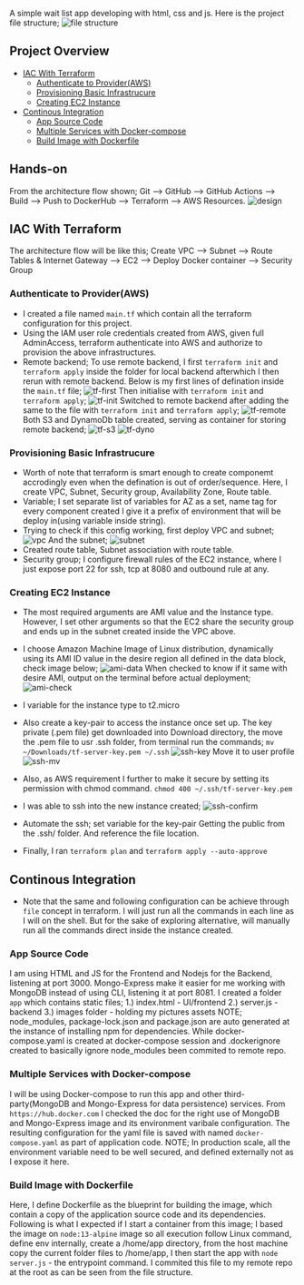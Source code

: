 
A simple wait list app developing with html, css and js.
Here is the project file structure; 
![file structure](assets/file-structure.png)

## Project Overview
* [IAC With Terraform](#iac-with-terraform)
  * [Authenticate to Provider(AWS)](#authenticate-to-provider)
  * [Provisioning Basic Infrastrucure](#provisioning-basic-infrastrucure)
  * [Creating EC2 Instance](#Creating-ec2-instance)
* [Continous Integration](#continous-integration)
  * [App Source Code](#app-source-code)
  * [Multiple Services with Docker-compose](#multiple-services-with-docker-compose)
  * [Build Image with Dockerfile](#build-image-with-dockerfile)

## Hands-on
From the architecture flow shown;
Git --> GitHub --> GitHub Actions --> Build --> Push to DockerHub --> Terraform --> AWS Resources.
![design](docs/assets/designs.svg)

## IAC With Terraform
The architecture flow will be like this;
Create VPC --> Subnet --> Route Tables & Internet Gateway --> EC2 --> Deploy Docker container --> Security Group

### Authenticate to Provider(AWS)
- I created a file named ``main.tf`` which contain all the terraform configuration for this project.
- Using the IAM user role credentials created from AWS, given full AdminAccess, terraform authenticate into AWS and authorize to provision the above infrastructures.
- Remote backend; To use remote backend, I first ``terraform init`` and ``terraform apply`` inside the folder for local backend afterwhich I then rerun with remote backend. Below is my first lines of defination inside the `main.tf` file;
![tf-first](assets/tf-first.png)
Then initialise with `terraform init` and `terraform apply`;
![tf-init](assets/tf-init.png)
Switched to remote backend after adding the same to the file with `terraform init` and `terraform apply`;
![tf-remote](assets/tf-remote.png)
Both S3 and DynamoDb table created, serving as container for storing remote backend; 
![tf-s3](assets/tf-s3.png)
![tf-dyno](assets/tf-dyno.png)

### Provisioning Basic Infrastrucure
- Worth of note that terraform is smart enough to create componemt accrodingly even when the defination is out of order/sequence. Here, I create VPC, Subnet, Security group, Availability Zone, Route table.
- Variable; I set separate list of variables for AZ as a set, name tag for every component created I give it a prefix of environment that will be deploy in(using variable inside string).
- Trying to check if this config working, first deploy VPC and subnet;
![vpc](assets/vpc.png)
And the subnet;
![subnet](assets/subnet.png)
- Created route table, Subnet association with route table.
- Security group; I configure firewall rules of the EC2 instance, where I just expose port 22 for ssh, tcp at 8080 and outbound rule at any.

### Creating EC2 Instance
- The most required arguments are AMI value and the Instance type. However, I set other arguments so that the EC2 share the security group and ends up in the subnet created inside the VPC above.
- I choose Amazon Machine Image of Linux distribution, dynamically using its AMI ID value in the desire region all defined in the data block, check image below;
![ami-data](assets/ami-data.png)
When checked to know if it same with desire AMI, output on the terminal before actual deployment;
![ami-check](assets/ami-check.png)
- I variable for the instance type to t2.micro 
- Also create a key-pair to access the instance once set up. The key private (.pem file) get downloaded into Download directory, the move the .pem file to usr .ssh folder, from terminal run the commands; ``mv ~/Downloads/tf-server-key.pem ~/.ssh``
![ssh-key](assets/ssh-key.png)
Move it to user profile
![ssh-mv](assets/ssh-mv.png)
- Also, as AWS requirement I further to make it secure by setting its permission with chmod command. ``chmod 400 ~/.ssh/tf-server-key.pem``
- I was able to ssh into the new instance created;
![ssh-confirm](assets/ssh-confirm.png)
- Automate the ssh; set variable for the key-pair
Getting the public from the .ssh/ folder. And reference the file location.

- Finally, I ran ``terraform plan`` and ``terraform apply --auto-approve``

## Continous Integration
- Note that the same and following configuration can be achieve through `file` concept in terraform. I will just run all the commands in each line as I will on the shell. But for the sake of exploring alternative, will manually run all the commands direct inside the instance created.

### App Source Code
I am using HTML and JS for the Frontend and Nodejs for the Backend, listening at port 3000. Mongo-Express make it easier for me working with MongoDB instead of using CLI, listening it at port 8081.
I created a folder ``app`` which contains static files;
1.) index.html - UI/frontend
2.) server.js - backend
3.) images folder - holding my pictures assets
NOTE; node_modules, package-lock.json and package.json are auto generated at the instance of installing npm for dependencies. While docker-compose.yaml is created at docker-compose session and .dockerignore created to basically ignore node_modules been commited to remote repo.

### Multiple Services with Docker-compose
I will be using Docker-compose to run this app and other third-party(MongoDB and Mongo-Express for data persistence) services. From ``https://hub.docker.com`` I checked the doc for the right use of MongoDB and Mongo-Express image and its environment varibale configuration. The resulting configuration for the yaml file is saved with named ``docker-compose.yaml`` as part of application code.
NOTE; In production scale, all the environment variable need to be well secured, and defined externally not as I expose it here.

### Build Image with Dockerfile
Here, I define Dockerfile as the blueprint for building the image, which contain a copy of the application source code and its dependencies. Following is what I expected if I start a container from this image; I based the image on ``node:13-alpine`` image so all execution follow Linux command, define env internally, create a /home/app directory, from the host machine copy the current folder files to /home/app, I then start the app with ``node server.js`` - the entrypoint command. I commited this file to my remote repo at the root as can be seen from the file structure.